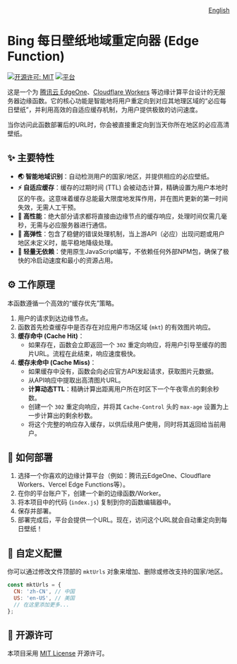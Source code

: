 <p align="right">
  <a href="./README.md">English</a>
</p>

# Bing 每日壁纸地域重定向器 (Edge Function)

[![开源许可: MIT](https://img.shields.io/badge/License-MIT-green.svg)](https://opensource.org/licenses/MIT)
[![平台](https://img.shields.io/badge/Platform-Edge%20Function-blue.svg)](https://cloud.tencent.com/product/eo)

这是一个为 [腾讯云 EdgeOne](https://cloud.tencent.com/product/eo)、[Cloudflare Workers](https://workers.cloudflare.com/) 等边缘计算平台设计的无服务器边缘函数。它的核心功能是智能地将用户重定向到对应其地理区域的“必应每日壁纸”，并利用高效的自适应缓存机制，为用户提供极致的访问速度。

当你访问此函数部署后的URL时，你会被直接重定向到当天你所在地区的必应高清壁纸。

## ✨ 主要特性

- **🌏 智能地域识别**：自动检测用户的国家/地区，并提供相应的必应壁纸。
- **⚡️ 自适应缓存**：缓存的过期时间 (TTL) 会被动态计算，精确设置为用户本地时区的午夜。这意味着缓存总能最大限度地发挥作用，并在图片更新的第一时间失效，无需人工干预。
- **🚀 高性能**：绝大部分请求都将直接由边缘节点的缓存响应，处理时间仅需几毫秒，无需与必应服务器进行通信。
- **💪 高弹性**：包含了稳健的错误处理机制，当上游API（必应）出现问题或用户地区未定义时，能平稳地降级处理。
- **🍃 轻量无依赖**：使用原生JavaScript编写，不依赖任何外部NPM包，确保了极快的冷启动速度和最小的资源占用。

## ⚙️ 工作原理

本函数遵循一个高效的“缓存优先”策略。

1.  用户的请求到达边缘节点。
2.  函数首先检查缓存中是否存在对应用户市场区域 (`mkt`) 的有效图片响应。
3.  **缓存命中 (Cache Hit)**：
    -   如果存在，函数会立即返回一个 `302` 重定向响应，将用户引导至缓存的图片URL。流程在此结束，响应速度极快。
4.  **缓存未命中 (Cache Miss)**：
    -   如果缓存中没有，函数会向必应官方API发起请求，获取图片元数据。
    -   从API响应中提取出高清图片URL。
    -   **计算动态TTL**：精确计算出距离用户所在时区下一个午夜零点的剩余秒数。
    -   创建一个 `302` 重定向响应，并将其 `Cache-Control` 头的 `max-age` 设置为上一步计算出的剩余秒数。
    -   将这个完整的响应存入缓存，以供后续用户使用，同时将其返回给当前用户。

## 🚀 如何部署

1.  选择一个你喜欢的边缘计算平台（例如：腾讯云EdgeOne、Cloudflare Workers、Vercel Edge Functions等）。
2.  在你的平台账户下，创建一个新的边缘函数/Worker。
3.  将本项目中的代码 (`index.js`) 复制到你的函数编辑器中。
4.  保存并部署。
5.  部署完成后，平台会提供一个URL。现在，访问这个URL就会自动重定向到每日壁纸！

## 🔧 自定义配置

你可以通过修改文件顶部的 `mktUrls` 对象来增加、删除或修改支持的国家/地区。

```javascript
const mktUrls = {
  CN: 'zh-CN', // 中国
  US: 'en-US', // 美国
  // 在这里添加更多...
};
```

## 📜 开源许可

本项目采用 [MIT License](https://opensource.org/licenses/MIT) 开源许可。
